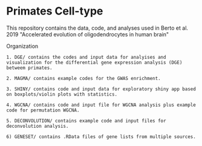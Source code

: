 # Primates Cell-type

This repository contains the data, code, and analyses used in Berto et al. 2019 "Accelerated evolution of oligodendrocytes in human brain"

Organization

    1. DGE/ contains the codes and input data for analyises and visualization for the differential gene expression analysis (DGE) betweem primates.
    
    2. MAGMA/ contains example codes for the GWAS enrichment.
    
    3. SHINY/ contains code and input data for exploratory shiny app based on boxplots/violin plots with statistics. 
    
    4. WGCNA/ contains code and input file for WGCNA analysis plus example code for permutation WGCNA. 
    
    5. DECONVOLUTION/ contains example code and input files for deconvolution analysis. 
    
    6) GENESET/ contains .RData files of gene lists from multiple sources.
